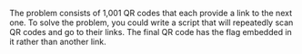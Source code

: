 The problem consists of 1,001 QR codes that each provide a link to the next one. To solve the problem, you could write a script that will repeatedly scan QR codes and go to their links. The final QR code has the flag embedded in it rather than another link.
